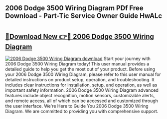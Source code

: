 ## 2006 Dodge 3500 Wiring Diagram PDf Free Download - Part-Tic Service Owner Guide HwALc

# <h2><a href="http://dfnvkoa.blite.top/?on=2006+Dodge+3500+Wiring+Diagram">🔗Download New 👉🔴 2006 Dodge 3500 Wiring Diagram</a></h2>

[![2006 Dodge 3500 Wiring Diagram download](https://i.imgur.com/lujVjoI.png)](http://dfnvkoa.blite.top/?on=2006+Dodge+3500+Wiring+Diagram)
Start your journey with 2006 Dodge 3500 Wiring Diagram today! This user manual provides a detailed guide to help you get the most out of your product. Before using your 2006 Dodge 3500 Wiring Diagram, please refer to this user manual for detailed instructions on product setup, operation, and troubleshooting. It includes clear instructions for installation, setup, and operation, as well as important safety information. 2006 Dodge 3500 Wiring Diagram advanced features include object recognition, motion sensors, customizable alerts, and remote access, all of which can be accessed and customized through the user interface. We're Here to Guide You 2006 Dodge 3500 Wiring Diagram. We are committed to providing you with comprehensive support.
